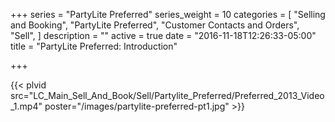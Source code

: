 +++
series = "PartyLite Preferred"
series_weight = 10
categories = [
  "Selling and Booking",
  "PartyLite Preferred",
  "Customer Contacts and Orders",
  "Sell",
]
description = ""
active = true
date = "2016-11-18T12:26:33-05:00"
title = "PartyLite Preferred: Introduction"

+++

{{< plvid src="LC_Main_Sell_And_Book/Sell/Partylite_Preferred/Preferred_2013_Video_1.mp4" poster="/images/partylite-preferred-pt1.jpg" >}}
